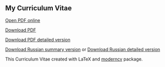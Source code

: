 ## My Curriculum Vitae

[Open PDF online](https://github.com/vladisalv/cv/raw/master/cv_TOIGILDIN_VLADISLAV_eng_short.pdf)

[Download PDF](https://github.com/vladisalv/cv/raw/master/cv_TOIGILDIN_VLADISLAV_eng_short.pdf?raw=true)

[Download PDF detailed version](https://github.com/vladisalv/cv/raw/master/cv_TOIGILDIN_VLADISLAV_eng_long.pdf?raw=true)

[Download Russian summary version](https://github.com/vladisalv/cv/raw/master/cv_TOIGILDIN_VLADISLAV_rus_short.pdf?raw=true) or [Download Russian detailed version](https://github.com/vladisalv/cv/raw/master/cv_TOIGILDIN_VLADISLAV_rus_long.pdf?raw=true)

This Curriculum Vitae created with LaTeX and [moderncv](http://www.ctan.org/pkg/moderncv) package.

